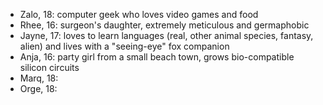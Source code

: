 - Zalo, 18: computer geek who loves video games and food
- Rhee, 16: surgeon's daughter, extremely meticulous and germaphobic
- Jayne, 17: loves to learn languages (real, other animal species, fantasy, alien) and lives with a "seeing-eye" fox companion 
- Anja, 16: party girl from a small beach town, grows bio-compatible silicon circuits
- Marq, 18: 
- Orge, 18: 
